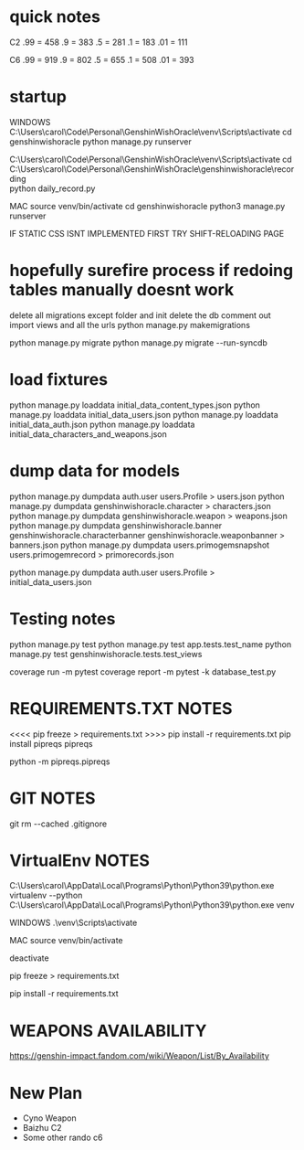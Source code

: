 # quick notes

C2
.99 = 458
.9 = 383
.5 = 281
.1 = 183
.01 = 111

C6
.99 = 919
.9 = 802
.5 = 655
.1 = 508
.01 = 393

# startup

WINDOWS
C:\Users\carol\Code\Personal\GenshinWishOracle\venv\Scripts\activate
cd genshinwishoracle
python manage.py runserver

C:\Users\carol\Code\Personal\GenshinWishOracle\venv\Scripts\activate
cd C:\Users\carol\Code\Personal\GenshinWishOracle\genshinwishoracle\recording\
python daily_record.py

MAC
source venv/bin/activate
cd genshinwishoracle
python3 manage.py runserver

IF STATIC CSS ISNT IMPLEMENTED FIRST TRY SHIFT-RELOADING PAGE

# hopefully surefire process if redoing tables manually doesnt work

delete all migrations except folder and init
delete the db
comment out import views and all the urls
python manage.py makemigrations
<!-- python manage.py migrate --fake -->
python manage.py migrate
python manage.py migrate --run-syncdb

# load fixtures

python manage.py loaddata initial_data_content_types.json
python manage.py loaddata initial_data_users.json
python manage.py loaddata initial_data_auth.json
python manage.py loaddata initial_data_characters_and_weapons.json

# dump data for models

python manage.py dumpdata auth.user users.Profile > users.json
python manage.py dumpdata genshinwishoracle.character > characters.json
python manage.py dumpdata genshinwishoracle.weapon > weapons.json
python manage.py dumpdata genshinwishoracle.banner genshinwishoracle.characterbanner genshinwishoracle.weaponbanner > banners.json
python manage.py dumpdata users.primogemsnapshot users.primogemrecord > primorecords.json

python manage.py dumpdata auth.user users.Profile > initial_data_users.json

# Testing notes

python manage.py test
python manage.py test app.tests.test_name
python manage.py test genshinwishoracle.tests.test_views

coverage run -m pytest
coverage report -m
pytest -k database_test.py

# REQUIREMENTS.TXT NOTES

<<<< pip freeze > requirements.txt >>>>
pip install -r requirements.txt
pip install pipreqs
pipreqs

python -m  pipreqs.pipreqs

# GIT NOTES

git rm --cached .gitignore

# VirtualEnv NOTES

C:\Users\carol\AppData\Local\Programs\Python\Python39\python.exe
virtualenv --python C:\Users\carol\AppData\Local\Programs\Python\Python39\python.exe venv
<!-- virtualenv --python  venv -->

WINDOWS
.\venv\Scripts\activate

MAC
source venv/bin/activate

deactivate

pip freeze > requirements.txt

pip install -r requirements.txt

# WEAPONS AVAILABILITY

<https://genshin-impact.fandom.com/wiki/Weapon/List/By_Availability>

# New Plan

- Cyno Weapon
- Baizhu C2
- Some other rando c6
